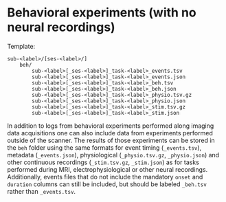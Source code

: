 # Behavioral experiments (with no neural recordings)

Template:

```Text
sub-<label>/[ses-<label>/]
    beh/
        sub-<label>[_ses-<label>]_task-<label>_events.tsv
        sub-<label>[_ses-<label>]_task-<label>_events.json
        sub-<label>[_ses-<label>]_task-<label>_beh.tsv
        sub-<label>[_ses-<label>]_task-<label>_beh.json
        sub-<label>[_ses-<label>]_task-<label>_physio.tsv.gz
        sub-<label>[_ses-<label>]_task-<label>_physio.json
        sub-<label>[_ses-<label>]_task-<label>_stim.tsv.gz
        sub-<label>[_ses-<label>]_task-<label>_stim.json
```

In addition to logs from behavioral experiments performed along imaging data
acquisitions one can also include data from experiments performed outside of the
scanner.
The results of those experiments can be stored in the `beh` folder using the same
formats for event timing (`_events.tsv`), metadata (`_events.json`),
physiological (`_physio.tsv.gz`, `_physio.json`)
and other continuous recordings (`_stim.tsv.gz`, `_stim.json`)
as for tasks performed during MRI, electrophysiological or other neural recordings.
Additionally, events files that do not include the mandatory `onset` and
`duration` columns can still be included, but should be labeled `_beh.tsv`
rather than `_events.tsv`.
